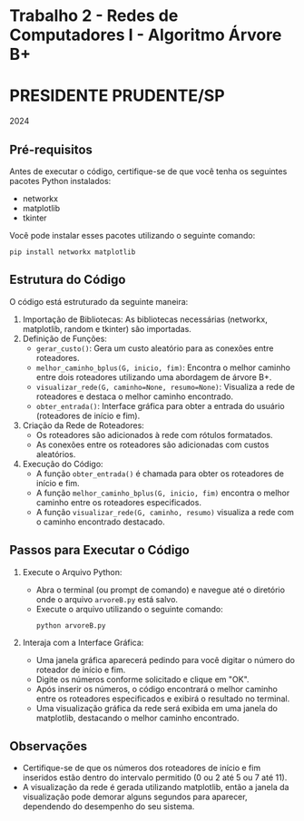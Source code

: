 # Trabalho 2 - Redes de Computadores I - Algoritmo Árvore B+

# PRESIDENTE PRUDENTE/SP  
2024

## Pré-requisitos

Antes de executar o código, certifique-se de que você tenha os seguintes pacotes Python instalados:
- networkx
- matplotlib
- tkinter

Você pode instalar esses pacotes utilizando o seguinte comando:

```
pip install networkx matplotlib
```

## Estrutura do Código

O código está estruturado da seguinte maneira:

1. Importação de Bibliotecas: As bibliotecas necessárias (networkx, matplotlib, random e tkinter) são importadas.
2. Definição de Funções:
    - `gerar_custo()`: Gera um custo aleatório para as conexões entre roteadores.
    - `melhor_caminho_bplus(G, inicio, fim)`: Encontra o melhor caminho entre dois roteadores utilizando uma abordagem de árvore B+.
    - `visualizar_rede(G, caminho=None, resumo=None)`: Visualiza a rede de roteadores e destaca o melhor caminho encontrado.
    - `obter_entrada()`: Interface gráfica para obter a entrada do usuário (roteadores de início e fim).
3. Criação da Rede de Roteadores:
    - Os roteadores são adicionados à rede com rótulos formatados.
    - As conexões entre os roteadores são adicionadas com custos aleatórios.
4. Execução do Código:
    - A função `obter_entrada()` é chamada para obter os roteadores de início e fim.
    - A função `melhor_caminho_bplus(G, inicio, fim)` encontra o melhor caminho entre os roteadores especificados.
    - A função `visualizar_rede(G, caminho, resumo)` visualiza a rede com o caminho encontrado destacado.

## Passos para Executar o Código

1. Execute o Arquivo Python:
    - Abra o terminal (ou prompt de comando) e navegue até o diretório onde o arquivo `arvoreB.py` está salvo.
    - Execute o arquivo utilizando o seguinte comando:
      ```
      python arvoreB.py
      ```

2. Interaja com a Interface Gráfica:
    - Uma janela gráfica aparecerá pedindo para você digitar o número do roteador de início e fim.
    - Digite os números conforme solicitado e clique em "OK".
    - Após inserir os números, o código encontrará o melhor caminho entre os roteadores especificados e exibirá o resultado no terminal.
    - Uma visualização gráfica da rede será exibida em uma janela do matplotlib, destacando o melhor caminho encontrado.

## Observações

- Certifique-se de que os números dos roteadores de início e fim inseridos estão dentro do intervalo permitido (0 ou 2 até 5 ou 7 até 11).
- A visualização da rede é gerada utilizando matplotlib, então a janela da visualização pode demorar alguns segundos para aparecer, dependendo do desempenho do seu sistema.
